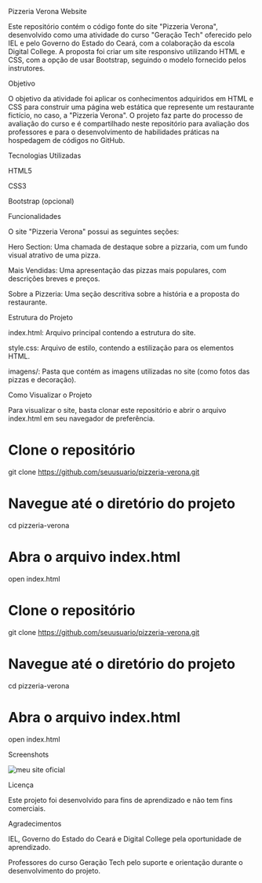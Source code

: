 Pizzeria Verona Website

Este repositório contém o código fonte do site "Pizzeria Verona", desenvolvido como uma atividade do curso "Geração Tech" oferecido pelo IEL e pelo Governo do Estado do Ceará, com a colaboração da escola Digital College. A proposta foi criar um site responsivo utilizando HTML e CSS, com a opção de usar Bootstrap, seguindo o modelo fornecido pelos instrutores.

Objetivo

O objetivo da atividade foi aplicar os conhecimentos adquiridos em HTML e CSS para construir uma página web estática que represente um restaurante fictício, no caso, a "Pizzeria Verona". O projeto faz parte do processo de avaliação do curso e é compartilhado neste repositório para avaliação dos professores e para o desenvolvimento de habilidades práticas na hospedagem de códigos no GitHub.

Tecnologias Utilizadas

HTML5

CSS3

Bootstrap (opcional)

Funcionalidades

O site "Pizzeria Verona" possui as seguintes seções:

Hero Section: Uma chamada de destaque sobre a pizzaria, com um fundo visual atrativo de uma pizza.

Mais Vendidas: Uma apresentação das pizzas mais populares, com descrições breves e preços.

Sobre a Pizzeria: Uma seção descritiva sobre a história e a proposta do restaurante.

Estrutura do Projeto

index.html: Arquivo principal contendo a estrutura do site.

style.css: Arquivo de estilo, contendo a estilização para os elementos HTML.

imagens/: Pasta que contém as imagens utilizadas no site (como fotos das pizzas e decoração).

Como Visualizar o Projeto

Para visualizar o site, basta clonar este repositório e abrir o arquivo index.html em seu navegador de preferência.

# Clone o repositório
git clone https://github.com/seuusuario/pizzeria-verona.git

# Navegue até o diretório do projeto
cd pizzeria-verona

# Abra o arquivo index.html
open index.html

# Clone o repositório
git clone https://github.com/seuusuario/pizzeria-verona.git

# Navegue até o diretório do projeto
cd pizzeria-verona

# Abra o arquivo index.html
open index.html

Screenshots

![meu site oficial](https://github.com/user-attachments/assets/c5b7f22e-7f3b-4416-aa41-2ec08651f465)


Licença

Este projeto foi desenvolvido para fins de aprendizado e não tem fins comerciais.

Agradecimentos

IEL, Governo do Estado do Ceará e Digital College pela oportunidade de aprendizado.

Professores do curso Geração Tech pelo suporte e orientação durante o desenvolvimento do projeto.

